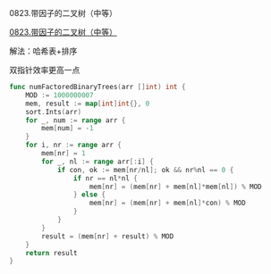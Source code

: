 0823.带因子的二叉树（中等）

[0823.带因子的二叉树（中等）](https://leetcode.cn/problems/binary-trees-with-factors/description/)



解法：哈希表+排序



双指针效率更高一点



```go
func numFactoredBinaryTrees(arr []int) int {
	MOD := 1000000007
	mem, result := map[int]int{}, 0
	sort.Ints(arr)
	for _, num := range arr {
		mem[num] = -1
	}
	for i, nr := range arr {
		mem[nr] = 1
		for _, nl := range arr[:i] {
			if con, ok := mem[nr/nl]; ok && nr%nl == 0 {
				if nr == nl*nl {
					mem[nr] = (mem[nr] + mem[nl]*mem[nl]) % MOD
				} else {
					mem[nr] = (mem[nr] + mem[nl]*con) % MOD
				}
			}
		}
		result = (mem[nr] + result) % MOD
	}
	return result
}
```
